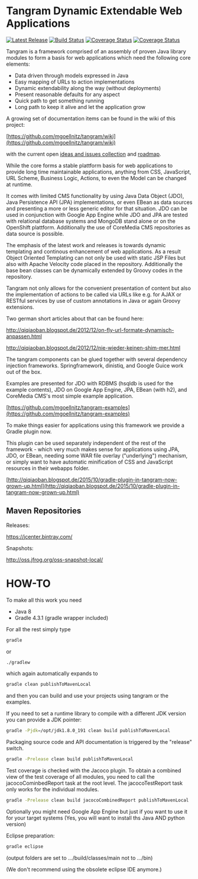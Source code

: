 # Tangram Dynamic Extendable Web Applications

[![Latest Release](https://img.shields.io/github/release/mgoellnitz/tangram.svg)](https://github.com/mgoellnitz/tangram/releases/latest)
[![Build Status](https://api.travis-ci.org/mgoellnitz/tangram.svg?branch=master)](https://travis-ci.org/mgoellnitz/tangram)
[![Coverage Status](https://coveralls.io/repos/github/mgoellnitz/tangram/badge.svg?branch=master)](https://coveralls.io/github/mgoellnitz/tangram?branch=master)
[![Coverage Status](http://codecov.io/github/mgoellnitz/tangram/coverage.svg?branch=master)](https://codecov.io/gh/mgoellnitz/tangram)

Tangram is a framework comprised of an assembly of proven Java library modules
to form a basis for web applications which need the following core elements:

- Data driven through models expressed in Java
- Easy mapping of URLs to action implementations
- Dynamic extendability along the way (without deployments)
- Present reasonable defaults for any aspect
- Quick path to get something running
- Long path to keep it alive and let the application grow

A growing set of documentation items can be found in the wiki of this project:

[https://github.com/mgoellnitz/tangram/wiki](https://github.com/mgoellnitz/tangram/wiki)

with the current open [ideas and issues collection](https://github.com/mgoellnitz/tangram/wiki/issues)
and [roadmap](https://github.com/mgoellnitz/tangram/wiki/roadmap).

While the core forms a stable plattform basis for web applications to provide
long time maintainable applications, anything from CSS, JavaScript, URL Scheme,
Business Logic, Actions, to even the Model can be changed at runtime.

It comes with limited CMS functionality by using Java Data Object (JDO), Java
Persistence API (JPA) implementations, or even EBean as data sources and presenting
a more or less generic editor for that situation. JDO can be used in conjunction
with Google App Engine while JDO and JPA are tested with relational database
systems and MongoDB stand alone or on the OpenShift plattform. Additionally the
use of CoreMedia CMS repositories as data source is possible.

The emphasis of the latest work and releases is towards dynamic templating and
continous enhancement of web applications. As a result Object Oriented Templating
can not only be used with static JSP Files but also with Apache Velocity code placed
in the repository. Additionally the base bean classes can be dynamically extended
by Groovy codes in the repository.

Tangram not only allows for the convenient presentation of content but also the
implementation of actions to be called via URLs like e.g. for AJAX or RESTful services
by use of custom annotations in Java or again Groovy extensions.

Two german short articles about that can be found here:

http://qiqiaoban.blogspot.de/2012/12/on-fly-url-formate-dynamisch-anpassen.html

http://qiqiaoban.blogspot.de/2012/12/nie-wieder-keinen-shim-mer.html

The tangram components can be glued together with several dependency injection frameworks.
Springframework, dinistiq, and Google Guice work out of the box.

Examples are presented for JDO with RDBMS (hsqldb is used for the example contents),
JDO on Google App Engine, JPA, EBean (with h2), and CoreMedia CMS's most simple example
application.

[https://github.com/mgoellnitz/tangram-examples](https://github.com/mgoellnitz/tangram-examples)

To make things easier for applications using this framework we provide a Gradle plugin now.

This plugin can be used separately independent of the rest of the framework - which very
much makes sense for applications using JPA, JDO, or EBean, needing some WAR file overlay
("underlying") mechanism, or simply want to have automatic minification of CSS and JavaScript
resources in their webapps folder.

[http://qiqiaoban.blogspot.de/2015/10/gradle-plugin-in-tangram-now-grown-up.html](http://qiqiaoban.blogspot.de/2015/10/gradle-plugin-in-tangram-now-grown-up.html)

## Maven Repositories

Releases:

https://jcenter.bintray.com/

Snapshots:

http://oss.jfrog.org/oss-snapshot-local/

# HOW-TO

To make all this work you need

- Java 8
- Gradle 4.3.1 (gradle wrapper included)

For all the rest simply type

```bash
gradle
```

or

```bash
./gradlew
```

which again automatically expands to

```bash
gradle clean publishToMavenLocal
```

and then you can build and use your projects using tangram or the examples.

If you need to set a runtime library to compile with a different JDK version you 
can provide a JDK pointer:

```bash
gradle -Pjdk=/opt/jdk1.8.0_191 clean build publishToMavenLocal
```

Packaging source code and API documentation is triggered by the "release" switch.

```bash
gradle -Prelease clean build publishToMavenLocal
```

Test coverage is checked with the Jacoco plugin. To obtain a combined view of
the test coverage of all modules, you need to call the jacocoCominbedReport
task at the root level. The jacocoTestReport task only works for the individual
modules.

```bash
gradle -Prelease clean build jacocoCombinedReport publishToMavenLocal
```

Optionally you might need Google App Engine but just if you want to use it
for your target systems (Yes, you will want to install ths Java AND python version)

Eclipse preparation:

```bash
gradle eclipse
```
(output folders are set to .../build/classes/main not to .../bin)

(We don't recommend using the obsolete eclipse IDE anymore.)
